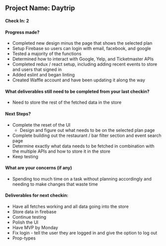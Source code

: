 ## Project Name: Daytrip

#### Check In: 2

#### Progress made? 

- Completed new design minus the page that shows the selected plan
- Setup Firebase so users can login with email, facebook, and google
- Tested a majority of the functions
- Determined how to interact with Google, Yelp, and Ticketmaster APIs
- Completed redux / react setup, including adding recent events to store and users that signed in
- Added eslint and began linting
- Created Waffle account and have been updating it along the way

#### What deliverables still need to be completed from your last checkin?

- Need to store the rest of the fetched data in the store

#### Next Steps?

- Complete the reset of the UI
  - Design and figure out what needs to be on the selected plan page
- Complete building out the restaurant /  bar filter section and event search page
- Determine exactly what data needs to be fetched in combination with the multiple APIs and how to store it in the store
- Keep testing

#### What are your concerns (if any)

- Spending too much time on a task without planning accordingly and needing to make changes that waste time

#### Deliverables for next checkin:

- Have all fetches working and all data going into the store
- Store data in firebase
- Continue testing
- Polish the UI
- Have MVP by Monday
- Fix login - tell the user they are logged in and give the option to log out
- Prop-types

